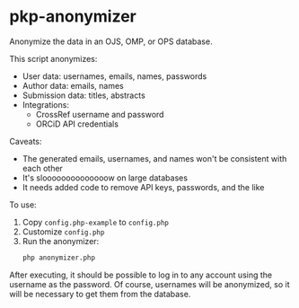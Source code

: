 # pkp-anonymizer
Anonymize the data in an OJS, OMP, or OPS database.

This script anonymizes:
- User data: usernames, emails, names, passwords
- Author data: emails, names
- Submission data: titles, abstracts
- Integrations:
  - CrossRef username and password
  - ORCiD API credentials

Caveats:
- The generated emails, usernames, and names won't be consistent with each other
- It's sloooooooooooooow on large databases
- It needs added code to remove API keys, passwords, and the like

To use:

1. Copy `config.php-example` to `config.php`
2. Customize `config.php`
3. Run the anonymizer:
   ```sh
   php anonymizer.php
   ```

After executing, it should be possible to log in to any account using the username as the password. Of course, usernames will be anonymized, so it will be necessary to get them from the database.

